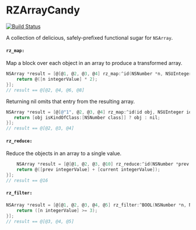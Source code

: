 RZArrayCandy
============

[![Build Status](https://travis-ci.org/Raizlabs/RZArrayCandy.svg)](https://travis-ci.org/Raizlabs/RZArrayCandy)

A collection of delicious, safely-prefixed functional sugar for `NSArray`.

#### `rz_map:`

Map a block over each object in an array to produce a transformed array.

```objective-c
NSArray *result = [@[@1, @2, @3, @4] rz_map:^id(NSNumber *n, NSUInteger idx, NSArray *array) {
	return @([n integerValue] * 2);
}];
// result == @[@2, @4, @6, @8]
```

Returning nil omits that entry from the resulting array.

```objective-c
NSArray *result = [@[@"1", @2, @3, @4] rz_map:^id(id obj, NSUInteger idx, NSArray *array) {
   return [obj isKindOfClass:[NSNumber class]] ? obj : nil;
}];
// result == @[@2, @3, @4]
```

#### `rz_reduce:`

Reduce the objects in an array to a single value.

```objective-c
    NSArray *result = [@[@1, @2, @3, @10] rz_reduce:^id(NSNumber *prev, NSNumber *current, NSUInteger idx, NSArray *array) {
    return @([prev integerValue] + [current integerValue]);
}];
// result == @16
```

#### `rz_filter:`

```objective-c
NSArray *result = [@[@1, @2, @3, @4, @5] rz_filter:^BOOL(NSNumber *n, NSUInteger idx, NSArray *array) {
    return ([n integerValue] >= 3);
}];
// result == @[@3, @4, @5]
```
